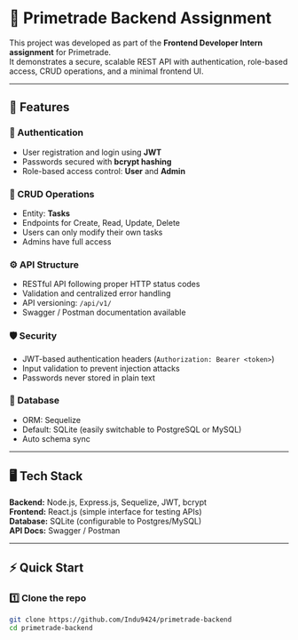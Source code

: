 # 🚀 Primetrade Backend Assignment

This project was developed as part of the **Frontend Developer Intern assignment** for Primetrade.  
It demonstrates a secure, scalable REST API with authentication, role-based access, CRUD operations, and a minimal frontend UI.

---

## 🔧 Features

### 🔐 Authentication
- User registration and login using **JWT**
- Passwords secured with **bcrypt hashing**
- Role-based access control: **User** and **Admin**

### 🧾 CRUD Operations
- Entity: **Tasks**
- Endpoints for Create, Read, Update, Delete
- Users can only modify their own tasks
- Admins have full access

### ⚙️ API Structure
- RESTful API following proper HTTP status codes
- Validation and centralized error handling
- API versioning: `/api/v1/`
- Swagger / Postman documentation available

### 🛡️ Security
- JWT-based authentication headers (`Authorization: Bearer <token>`)
- Input validation to prevent injection attacks
- Passwords never stored in plain text

### 💾 Database
- ORM: Sequelize  
- Default: SQLite (easily switchable to PostgreSQL or MySQL)
- Auto schema sync

---

## 🖥️ Tech Stack
**Backend:** Node.js, Express.js, Sequelize, JWT, bcrypt  
**Frontend:** React.js (simple interface for testing APIs)  
**Database:** SQLite (configurable to Postgres/MySQL)  
**API Docs:** Swagger / Postman

---

## ⚡ Quick Start

### 1️⃣ Clone the repo
```bash
git clone https://github.com/Indu9424/primetrade-backend
cd primetrade-backend
